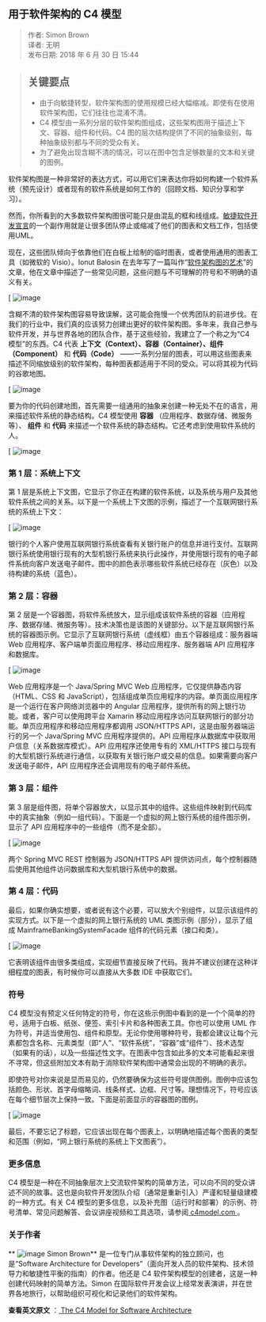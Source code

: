 ## 用于软件架构的 C4 模型  

> 作者: Simon Brown  
> 译者: 无明  
> 发布日期: 2018 年 6 月 30 日 15:44  

> ## 关键要点
>
>   * 由于向敏捷转型，软件架构图的使用规模已经大幅缩减。即使有在使用软件架构图，它们往往也混淆不清。
>   * C4 模型由一系列分层的软件架构图组成，这些架构图用于描述上下文、容器、组件和代码。C4 图的层次结构提供了不同的抽象级别，每种抽象级别都与不同的受众有关。
>   * 为了避免出现含糊不清的情况，可以在图中包含足够数量的文本和关键的图例。
>

软件架构图是一种非常好的表达方式，可以用它们来表达你将如何构建一个软件系统（预先设计）或者现有的软件系统是如何工作的（回顾文档、知识分享和学习）。

然而，你所看到的大多数软件架构图很可能只是由混乱的框和线组成。[敏捷软件开发宣言](http://agilemanifesto.org/)的一个副作用就是让很多团队停止或缩减了他们的图表和文档工作，包括使用UML。

现在，这些团队倾向于依靠他们在白板上绘制的临时图表，或者使用通用的图表工具（如微软的 Visio）。Ionut Balosin 在去年写了一篇叫作“[软件架构图的艺术](http://www.infoq.com/cn/articles/crafting-architectural-diagrams)”的文章，他在文章中描述了一些常见问题，这些问题与不可理解的符号和不明确的语义有关。

﻿[
![image](images/1806-yyrjjgdc4mx-0.jpeg)
﻿

含糊不清的软件架构图容易导致误解，这可能会拖慢一个优秀团队的前进步伐。在我们的行业中，我们真的应该努力创建出更好的软件架构图。多年来，我自己参与软件开发，并与世界各地的团队合作，基于这些经验，我建立了一个称之为“C4 模型”的东西。C4 代表 **上下文（Context）、容器（Container）、组件（Component）** 和 **代码（Code）** ——一系列分层的图表，可以用这些图表来描述不同缩放级别的软件架构，每种图表都适用于不同的受众。可以将其视为代码的谷歌地图。

﻿[
![image](images/1806-yyrjjgdc4mx-1.jpeg)
﻿

要为你的代码创建地图，首先需要一组通用的抽象来创建一种无处不在的语言，用来描述软件系统的静态结构。C4 模型使用 **容器** （应用程序、数据存储、微服务等）、 **组件** 和 **代码** 来描述一个软件系统的静态结构。它还考虑到使用软件系统的人。

﻿[
![image](images/1806-yyrjjgdc4mx-2.jpeg)
﻿

### 第 1 层：系统上下文

第 1 层是系统上下文图，它显示了你正在构建的软件系统，以及系统与用户及其他软件系统之间的关系。以下是一个系统上下文图的示例，描述了一个互联网银行系统的系统上下文：

﻿[
![image](images/1806-yyrjjgdc4mx-3.jpeg)
﻿

银行的个人客户使用互联网银行系统查看有关银行账户的信息并进行支付。互联网银行系统使用银行现有的大型机银行系统来执行此操作，并使用银行现有的电子邮件系统向客户发送电子邮件。图中的颜色表示哪些软件系统已经存在（灰色）以及待构建的系统（蓝色）。

### 第 2 层：容器

第 2 层是一个容器图，将软件系统放大，显示组成该软件系统的容器（应用程序、数据存储、微服务等）。技术决策也是该图的关键部分。以下是互联网银行系统的容器图示例。它显示了互联网银行系统（虚线框）由五个容器组成：服务器端 Web 应用程序、客户端单页面应用程序、移动应用程序、服务器端 API 应用程序和数据库。

﻿[
![image](images/1806-yyrjjgdc4mx-4.jpeg)
﻿

Web 应用程序是一个 Java/Spring MVC Web 应用程序，它仅提供静态内容（HTML、CSS 和 JavaScript），包括组成单页应用程序的内容。单页面应用程序是一个运行在客户网络浏览器中的 Angular 应用程序，提供所有的网上银行功能。或者，客户可以使用跨平台 Xamarin 移动应用程序访问互联网银行的部分功能。单页应用程序和移动应用程序都调用 JSON/HTTPS API，这是由服务器端运行的另一个 Java/Spring MVC 应用程序提供的。API 应用程序从数据库中获取用户信息（关系数据库模式）。API 应用程序还使用专有的 XML/HTTPS 接口与现有的大型机银行系统进行通信，以获取有关银行账户或交易的信息。如果需要向客户发送电子邮件，API 应用程序还会调用现有的电子邮件系统。

### 第 3 层：组件

第 3 层是组件图，将单个容器放大，以显示其中的组件。这些组件映射到代码库中的真实抽象（例如一组代码）。下面是一个虚拟的网上银行系统的组件图示例，显示了 API 应用程序中的一些组件（而不是全部）。

﻿[
![image](images/1806-yyrjjgdc4mx-5.jpeg)
﻿

两个 Spring MVC REST 控制器为 JSON/HTTPS API 提供访问点，每个控制器随后使用其他组件访问数据库和大型机银行系统中的数据。

### 第 4 层：代码

最后，如果你确实想要，或者说有这个必要，可以放大个别组件，以显示该组件的实现方式。以下是一个虚拟的网上银行系统的 UML 类图示例（部分），显示了组成 MainframeBankingSystemFacade 组件的代码元素（接口和类）。

﻿[
![image](images/1806-yyrjjgdc4mx-6.jpeg)
﻿

它表明该组件由很多类组成，实现细节直接反映了代码。我并不建议创建在这种详细程度的图表，有时候你可以直接从大多数 IDE 中获取它们。

### 符号

C4 模型没有预定义任何特定的符号，你在这些示例图中看到的是一个个简单的符号，适用于白板、纸张、便签、索引卡片和各种图表工具。你也可以使用 UML 作为符号，并适当使用包、组件和原型。无论你使用哪种符号，我都会建议让每个元素都包含名称、元素类型（即“人”、“软件系统”，“容器”或“组件”）、技术选型（如果有的话），以及一些描述性文字。在图表中包含如此多的文本可能看起来很不寻常，但这些附加文本有助于消除软件架构图中通常会出现的不明确的表示。

即使符号对你来说是显而易见的，仍然要确保为这些符号提供图例。图例中应该包括颜色、形状、首字母缩略词、线条样式、边框、尺寸等。理想情况下，符号应该在每个细节层次上保持一致。下面是前面显示的容器图的图例。

﻿[
![image](images/1806-yyrjjgdc4mx-7.jpeg)
﻿

最后，不要忘记了标题，它应该出现在每个图表上，以明确地描述每个图表的类型和范围（例如，“网上银行系统的系统上下文图表”）。

### 更多信息

C4 模型是一种在不同抽象层次上交流软件架构的简单方法，可以向不同的受众讲述不同的故事。这也是向软件开发团队介绍（通常是重新引入）严谨和轻量级建模的一种方式。有关 C4 模型的更多信息，以及补充图（运行时和部署）的示例、符号清单、常见问题解答、会议讲座视频和工具选项，请参阅[ c4model.com ](http://c4model.com/)。

### 关于作者

**
![image](images/1806-yyrjjgdc4mx-8.jpeg)
Simon Brown** 是一位专门从事软件架构的独立顾问，也是“Software Architecture for Developers”（面向开发人员的软件架构、技术领导力和敏捷性平衡的指南）的作者。他还是 C4 软件架构模型的创建者，这是一种创建代码映射的简单方法。Simon 在国际软件开发会议上经常发表演讲，并在世界各地旅行，以帮助组织可视化和记录他们的软件架构。

**查看英文原文** ：[ The C4 Model for Software Architecture ](https://www.infoq.com/articles/C4-architecture-model)
